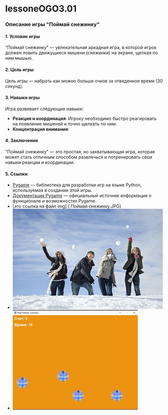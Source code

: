 # lessoneOGO3.01


### Описание игры "Поймай снежинку"

#### 1. Условие игры
"Поймай снежинку" — увлекательная аркадная игра, в которой игрок должен ловить движущиеся мишени (снежинки) на экране, щелкая по ним мышью. 

#### 2. Цель игры
Цель игры — набрать как можно больше очков за отведенное время (30 секунд). 

#### 3. Навыки игры
Игра развивает следующие навыки:
- **Реакция и координация**: Игроку необходимо быстро реагировать на появление мишеней и точно щелкать по ним.
- **Концентрация внимания**: 

#### 4. Заключение
"Поймай снежинку" — это простая, но захватывающая игра, которая может стать отличным способом развлечься и потренировать свои навыки реакции и координации. 

#### 5. Ссылки
- [Pygame](https://www.pygame.org/news) — библиотека для разработки игр на языке Python, используемая в создании этой игры.
- [Документация Pygame](https://www.pygame.org/docs/) — официальный источник информации о функционале и возможностях Pygame.
- [это ссылка на файл img] ( Поймай снежинку.JPG)
- ![content_7.jpg](img%2Fcontent_7.jpg)
- ![Поймай снежинку.JPG](img%2F%D0%9F%D0%BE%D0%B9%D0%BC%D0%B0%D0%B9%20%D1%81%D0%BD%D0%B5%D0%B6%D0%B8%D0%BD%D0%BA%D1%83.JPG)
